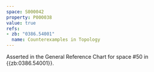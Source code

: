```yaml
---
space: S000042
property: P000038
value: true
refs:
- zb: "0386.54001"
  name: Counterexamples in Topology
---
```


Asserted in the General Reference Chart for space #50 in
{{zb:0386.54001}}.
